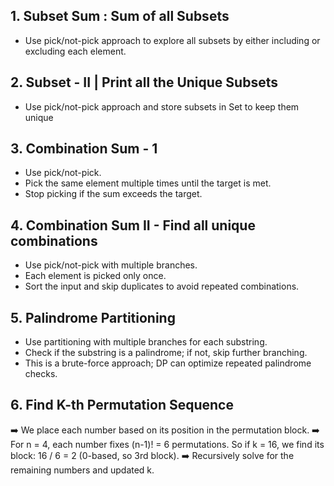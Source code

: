 ## 1. Subset Sum : Sum of all Subsets

- Use pick/not-pick approach to explore all subsets by either including or excluding each element.


## 2. Subset - II | Print all the Unique Subsets
- Use pick/not-pick approach and store subsets in Set to keep them unique

## 3. Combination Sum - 1
- Use pick/not-pick.
- Pick the same element multiple times until the target is met.
- Stop picking if the sum exceeds the target.

## 4. Combination Sum II - Find all unique combinations
- Use pick/not-pick with multiple branches.
- Each element is picked only once.
- Sort the input and skip duplicates to avoid repeated combinations.

## 5. Palindrome Partitioning
- Use partitioning with multiple branches for each substring.
- Check if the substring is a palindrome; if not, skip further branching.
- This is a brute-force approach; DP can optimize repeated palindrome checks.



## 6. Find K-th Permutation Sequence

➡️ We place each number based on its position in the permutation block.
➡️ For n = 4, each number fixes (n-1)! = 6 permutations. So if k = 16, we find its block: 16 / 6 = 2 (0-based, so 3rd block).
➡️ Recursively solve for the remaining numbers and updated k.



